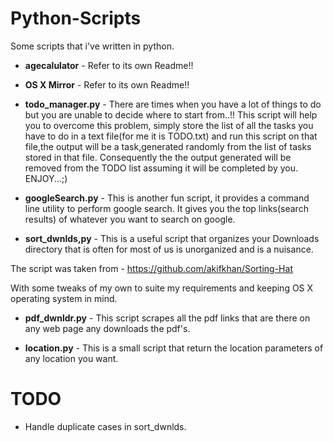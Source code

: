 Python-Scripts
==============

Some scripts that i've written in python.

* **agecalulator** - Refer to its own Readme!!

* **OS X Mirror** - Refer to its own Readme!!

* **todo_manager.py** - There are times when you have a lot of things to do but you are unable to decide where to start from..!!
This script will help you to overcome this problem, simply store the list of all the tasks you have to do in a text file(for me it is TODO.txt) and run this script on that file,the output will be a task,generated randomly from the list of tasks stored in that file.
Consequently the the output generated will be removed from the TODO list assuming it will be completed by you.
ENJOY...;)

* **googleSearch.py** - This is another fun script, it provides a command line utility to perform google search. It gives you the top links(search results) of whatever you want to search on google.

* **sort_dwnlds,py** - This is a useful script that organizes your Downloads directory that is often for most of us is unorganized and is a nuisance.

The script was taken from - https://github.com/akifkhan/Sorting-Hat

With some tweaks of my own to suite my requirements and keeping OS X operating system in mind.

* **pdf_dwnldr.py** - This script scrapes all the pdf links that are there on any web page any downloads the pdf's.

* **location.py** - This is a small script that return the location parameters of any location you want.


TODO
====

* Handle duplicate cases in sort_dwnlds.